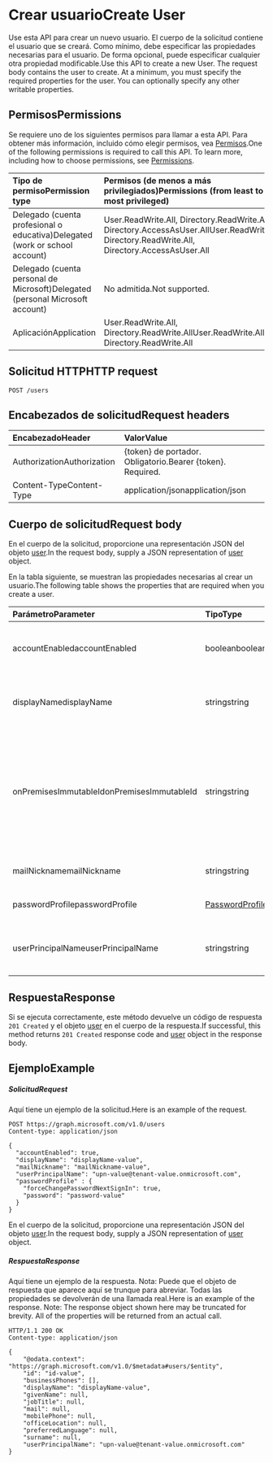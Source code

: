 # <a name="create-user"></a><span data-ttu-id="9be0c-101">Crear usuario</span><span class="sxs-lookup"><span data-stu-id="9be0c-101">Create User</span></span>

<span data-ttu-id="9be0c-p101">Use esta API para crear un nuevo usuario. El cuerpo de la solicitud contiene el usuario que se creará. Como mínimo, debe especificar las propiedades necesarias para el usuario. De forma opcional, puede especificar cualquier otra propiedad modificable.</span><span class="sxs-lookup"><span data-stu-id="9be0c-p101">Use this API to create a new User. The request body contains the user to create. At a minimum, you must specify the required properties for the user. You can optionally specify any other writable properties.</span></span>
## <a name="permissions"></a><span data-ttu-id="9be0c-106">Permisos</span><span class="sxs-lookup"><span data-stu-id="9be0c-106">Permissions</span></span>
<span data-ttu-id="9be0c-p102">Se requiere uno de los siguientes permisos para llamar a esta API. Para obtener más información, incluido cómo elegir permisos, vea [Permisos](../../../concepts/permissions_reference.md).</span><span class="sxs-lookup"><span data-stu-id="9be0c-p102">One of the following permissions is required to call this API. To learn more, including how to choose permissions, see [Permissions](../../../concepts/permissions_reference.md).</span></span>

|<span data-ttu-id="9be0c-109">Tipo de permiso</span><span class="sxs-lookup"><span data-stu-id="9be0c-109">Permission type</span></span>      | <span data-ttu-id="9be0c-110">Permisos (de menos a más privilegiados)</span><span class="sxs-lookup"><span data-stu-id="9be0c-110">Permissions (from least to most privileged)</span></span>              |
|:--------------------|:---------------------------------------------------------|
|<span data-ttu-id="9be0c-111">Delegado (cuenta profesional o educativa)</span><span class="sxs-lookup"><span data-stu-id="9be0c-111">Delegated (work or school account)</span></span> | <span data-ttu-id="9be0c-112">User.ReadWrite.All, Directory.ReadWrite.All, Directory.AccessAsUser.All</span><span class="sxs-lookup"><span data-stu-id="9be0c-112">User.ReadWrite.All, Directory.ReadWrite.All, Directory.AccessAsUser.All</span></span>    |
|<span data-ttu-id="9be0c-113">Delegado (cuenta personal de Microsoft)</span><span class="sxs-lookup"><span data-stu-id="9be0c-113">Delegated (personal Microsoft account)</span></span> | <span data-ttu-id="9be0c-114">No admitida.</span><span class="sxs-lookup"><span data-stu-id="9be0c-114">Not supported.</span></span>    |
|<span data-ttu-id="9be0c-115">Aplicación</span><span class="sxs-lookup"><span data-stu-id="9be0c-115">Application</span></span> | <span data-ttu-id="9be0c-116">User.ReadWrite.All, Directory.ReadWrite.All</span><span class="sxs-lookup"><span data-stu-id="9be0c-116">User.ReadWrite.All, Directory.ReadWrite.All</span></span> |

## <a name="http-request"></a><span data-ttu-id="9be0c-117">Solicitud HTTP</span><span class="sxs-lookup"><span data-stu-id="9be0c-117">HTTP request</span></span>
<!-- { "blockType": "ignored" } -->
```http
POST /users
```
## <a name="request-headers"></a><span data-ttu-id="9be0c-118">Encabezados de solicitud</span><span class="sxs-lookup"><span data-stu-id="9be0c-118">Request headers</span></span>
| <span data-ttu-id="9be0c-119">Encabezado</span><span class="sxs-lookup"><span data-stu-id="9be0c-119">Header</span></span>       | <span data-ttu-id="9be0c-120">Valor</span><span class="sxs-lookup"><span data-stu-id="9be0c-120">Value</span></span> |
|:---------------|:--------|
| <span data-ttu-id="9be0c-121">Authorization</span><span class="sxs-lookup"><span data-stu-id="9be0c-121">Authorization</span></span>  | <span data-ttu-id="9be0c-p103">{token} de portador. Obligatorio.</span><span class="sxs-lookup"><span data-stu-id="9be0c-p103">Bearer {token}. Required.</span></span>  |
| <span data-ttu-id="9be0c-124">Content-Type</span><span class="sxs-lookup"><span data-stu-id="9be0c-124">Content-Type</span></span>  | <span data-ttu-id="9be0c-125">application/json</span><span class="sxs-lookup"><span data-stu-id="9be0c-125">application/json</span></span>  |

## <a name="request-body"></a><span data-ttu-id="9be0c-126">Cuerpo de solicitud</span><span class="sxs-lookup"><span data-stu-id="9be0c-126">Request body</span></span>
<span data-ttu-id="9be0c-127">En el cuerpo de la solicitud, proporcione una representación JSON del objeto [user](../resources/user.md).</span><span class="sxs-lookup"><span data-stu-id="9be0c-127">In the request body, supply a JSON representation of [user](../resources/user.md) object.</span></span>

<span data-ttu-id="9be0c-128">En la tabla siguiente, se muestran las propiedades necesarias al crear un usuario.</span><span class="sxs-lookup"><span data-stu-id="9be0c-128">The following table shows the properties that are required when you create a user.</span></span>

| <span data-ttu-id="9be0c-129">Parámetro</span><span class="sxs-lookup"><span data-stu-id="9be0c-129">Parameter</span></span> | <span data-ttu-id="9be0c-130">Tipo</span><span class="sxs-lookup"><span data-stu-id="9be0c-130">Type</span></span> | <span data-ttu-id="9be0c-131">Descripción</span><span class="sxs-lookup"><span data-stu-id="9be0c-131">Description</span></span>|
|:---------------|:--------|:----------|
|<span data-ttu-id="9be0c-132">accountEnabled</span><span class="sxs-lookup"><span data-stu-id="9be0c-132">accountEnabled</span></span> |<span data-ttu-id="9be0c-133">boolean</span><span class="sxs-lookup"><span data-stu-id="9be0c-133">boolean</span></span> |<span data-ttu-id="9be0c-134">true si la cuenta está habilitada; en caso contrario, false.</span><span class="sxs-lookup"><span data-stu-id="9be0c-134">true if the account is enabled; otherwise, false.</span></span>|
|<span data-ttu-id="9be0c-135">displayName</span><span class="sxs-lookup"><span data-stu-id="9be0c-135">displayName</span></span> |<span data-ttu-id="9be0c-136">string</span><span class="sxs-lookup"><span data-stu-id="9be0c-136">string</span></span> |<span data-ttu-id="9be0c-137">El nombre para mostrar en la libreta de direcciones del usuario.</span><span class="sxs-lookup"><span data-stu-id="9be0c-137">The name to display in the address book for the user.</span></span>|
|<span data-ttu-id="9be0c-138">onPremisesImmutableId</span><span class="sxs-lookup"><span data-stu-id="9be0c-138">onPremisesImmutableId</span></span> |<span data-ttu-id="9be0c-139">string</span><span class="sxs-lookup"><span data-stu-id="9be0c-139">string</span></span> |<span data-ttu-id="9be0c-140">Solo se debe especificar al crear una nueva cuenta de usuario si usa un dominio federado para la propiedad userPrincipalName (UPN) del usuario.</span><span class="sxs-lookup"><span data-stu-id="9be0c-140">Only needs to be specified when creating a new user account if you are using a federated domain for the user's userPrincipalName (UPN) property.</span></span>|
|<span data-ttu-id="9be0c-141">mailNickname</span><span class="sxs-lookup"><span data-stu-id="9be0c-141">mailNickname</span></span> |<span data-ttu-id="9be0c-142">string</span><span class="sxs-lookup"><span data-stu-id="9be0c-142">string</span></span> |<span data-ttu-id="9be0c-143">El alias de correo del usuario.</span><span class="sxs-lookup"><span data-stu-id="9be0c-143">The mail alias for the user.</span></span>|
|<span data-ttu-id="9be0c-144">passwordProfile</span><span class="sxs-lookup"><span data-stu-id="9be0c-144">passwordProfile</span></span>|[<span data-ttu-id="9be0c-145">PasswordProfile</span><span class="sxs-lookup"><span data-stu-id="9be0c-145">PasswordProfile</span></span>](../resources/passwordprofile.md) |<span data-ttu-id="9be0c-146">El perfil de contraseña del usuario.</span><span class="sxs-lookup"><span data-stu-id="9be0c-146">The password profile for the user.</span></span>|
|<span data-ttu-id="9be0c-147">userPrincipalName</span><span class="sxs-lookup"><span data-stu-id="9be0c-147">userPrincipalName</span></span> |<span data-ttu-id="9be0c-148">string</span><span class="sxs-lookup"><span data-stu-id="9be0c-148">string</span></span> |<span data-ttu-id="9be0c-149">El nombre principal de usuario (usuario@contoso.com).</span><span class="sxs-lookup"><span data-stu-id="9be0c-149">The user principal name (someuser@contoso.com).</span></span>|

## <a name="response"></a><span data-ttu-id="9be0c-150">Respuesta</span><span class="sxs-lookup"><span data-stu-id="9be0c-150">Response</span></span>

<span data-ttu-id="9be0c-151">Si se ejecuta correctamente, este método devuelve un código de respuesta `201 Created` y el objeto [user](../resources/user.md) en el cuerpo de la respuesta.</span><span class="sxs-lookup"><span data-stu-id="9be0c-151">If successful, this method returns `201 Created` response code and [user](../resources/user.md) object in the response body.</span></span>

## <a name="example"></a><span data-ttu-id="9be0c-152">Ejemplo</span><span class="sxs-lookup"><span data-stu-id="9be0c-152">Example</span></span>
##### <a name="request"></a><span data-ttu-id="9be0c-153">Solicitud</span><span class="sxs-lookup"><span data-stu-id="9be0c-153">Request</span></span>
<span data-ttu-id="9be0c-154">Aquí tiene un ejemplo de la solicitud.</span><span class="sxs-lookup"><span data-stu-id="9be0c-154">Here is an example of the request.</span></span>
<!-- {
  "blockType": "request",
  "name": "create_user_from_users"
}-->
```http
POST https://graph.microsoft.com/v1.0/users
Content-type: application/json

{
  "accountEnabled": true,
  "displayName": "displayName-value",
  "mailNickname": "mailNickname-value",
  "userPrincipalName": "upn-value@tenant-value.onmicrosoft.com",
  "passwordProfile" : {
    "forceChangePasswordNextSignIn": true,
    "password": "password-value"
  }
}
```
<span data-ttu-id="9be0c-155">En el cuerpo de la solicitud, proporcione una representación JSON del objeto [user](../resources/user.md).</span><span class="sxs-lookup"><span data-stu-id="9be0c-155">In the request body, supply a JSON representation of [user](../resources/user.md) object.</span></span>
##### <a name="response"></a><span data-ttu-id="9be0c-156">Respuesta</span><span class="sxs-lookup"><span data-stu-id="9be0c-156">Response</span></span>
<span data-ttu-id="9be0c-p104">Aquí tiene un ejemplo de la respuesta. Nota: Puede que el objeto de respuesta que aparece aquí se trunque para abreviar. Todas las propiedades se devolverán de una llamada real.</span><span class="sxs-lookup"><span data-stu-id="9be0c-p104">Here is an example of the response. Note: The response object shown here may be truncated for brevity. All of the properties will be returned from an actual call.</span></span>
<!-- {
  "blockType": "response",
  "truncated": true,
  "@odata.type": "microsoft.graph.user"
} -->
```http
HTTP/1.1 200 OK
Content-type: application/json

{
    "@odata.context": "https://graph.microsoft.com/v1.0/$metadata#users/$entity",
    "id": "id-value",
    "businessPhones": [],
    "displayName": "displayName-value",
    "givenName": null,
    "jobTitle": null,
    "mail": null,
    "mobilePhone": null,
    "officeLocation": null,
    "preferredLanguage": null,
    "surname": null,
    "userPrincipalName": "upn-value@tenant-value.onmicrosoft.com"
}
```

<!-- uuid: 8fcb5dbc-d5aa-4681-8e31-b001d5168d79
2015-10-25 14:57:30 UTC -->
<!-- {
  "type": "#page.annotation",
  "description": "Create User",
  "keywords": "",
  "section": "documentation",
  "tocPath": ""
}-->

